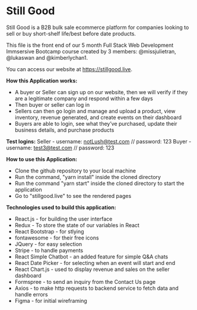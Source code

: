 # Still Good


Still Good is a B2B bulk sale ecommerce platform for companies looking to sell or buy short-shelf life/best before date products.

This file is the front end of our 5 month Full Stack Web Development Immsersive Bootcamp course created by 3 members: @missjulietran, @lukaswan and @kimberlychan1.

You can access our website at https://stillgood.live.


**How this Application works:**
- A buyer or Seller can sign up on our website, then we will verify if they are a legitimate company and respond within a few days
- Then buyer or seller can log in
- Sellers can then go login and manage and upload a product, view inventory, revenue generated, and create events on their dashboard
- Buyers are able to login, see what they’ve purchased, update their business details, and purchase products

**Test logins:**
Seller - username: notLush@test.com // password: 123
Buyer - username: test3@test.com // password: 123

**How to use this Application:**

- Clone the github repository to your local machine
- Run the command, "yarn install" inside the cloned directory
- Run the command "yarn start" inside the cloned directory to start the application
- Go to "stillgood.live" to see the rendered pages


**Technologies used to build this application:**

- React.js - for building the user interface
- Redux - To store the state of our variables in React
- React Bootstrap - for stlying
- fontawesome - for their free icons
- JQuery - for easy selection
- Stripe - to handle payments
- React Simple Chatbot - an added feature for simple Q&A chats
- React Date Picker - for selecting when an event will start and end 
- React Chart.js - used to display revenue and sales on the seller dashboard
- Formspree - to send an inquiry from the Contact Us page
- Axios - to make http requests to backend service to fetch data and handle errors
- Figma - for initial wireframing



